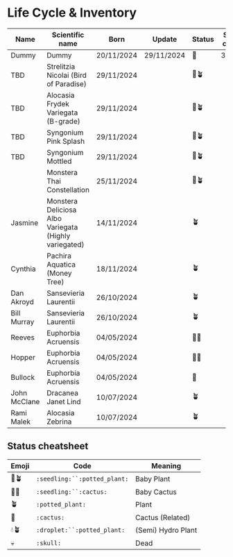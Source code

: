 # Life Cycle & Inventory

| Name | Scientific name | Born | Update | Status | Semihydro conversion |
| --- | --- | --- | --- | --- | --- |
| Dummy | Dummy | 20/11/2024 | 29/11/2024 | :seedling: | 30/11/2024 |
| TBD | Strelitzia Nicolai (Bird of Paradise) | 29/11/2024 |  | 🌱🪴 |  |
| TBD | Alocasia Frydek Variegata (B-grade) | 29/11/2024 |  | 🌱🪴 |  |
| TBD | Syngonium Pink Splash | 29/11/2024 |  | 🌱🪴 |  |
| TBD | Syngonium Mottled | 29/11/2024 |  | 🌱🪴 |  |
|  | Monstera Thai Constellation |  25/11/2024 |  | 🌱🪴 |  |
| Jasmine | Monstera Deliciosa Albo Variegata (Highly variegated) | 14/11/2024 |  | 🪴 |  |
| Cynthia | Pachira Aquatica (Money Tree) | 18/11/2024 |  | 🪴 |  |
| Dan Akroyd | Sansevieria Laurentii | 26/10/2024 |  | 🪴 |  |
| Bill Murray | Sansevieria Laurentii | 26/10/2024 |  | 🪴 |  |
| Reeves | Euphorbia Acruensis | 04/05/2024 |  | 🌱🌵 |  |
| Hopper | Euphorbia Acruensis | 04/05/2024 |  | 🌱🌵 |  |
| Bullock | Euphorbia Acruensis | 04/05/2024 |  | 🌵 |  |
| John McClane | Dracanea Janet Lind | 10/07/2024 |  | 🪴 |  |
| Rami Malek | Alocasia Zebrina | 10/07/2024 |  | 🪴 |  |


## Status cheatsheet

| Emoji | Code | Meaning |
| --- | --- | --- |
| 🌱🪴 | `:seedling:``:potted_plant:` | Baby Plant |
| 🌱🌵 | `:seedling:``:cactus:` | Baby Cactus |
| 🪴 | `:potted_plant:` | Plant |
| 🌵 | `:cactus:` | Cactus (Related) |
| 💧🪴 | `:droplet:``:potted_plant:` | (Semi) Hydro Plant |
| 💀 | `:skull:` | Dead |
